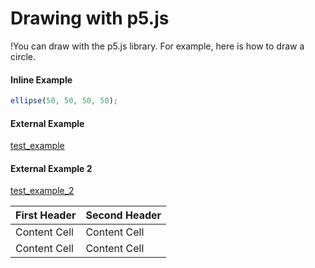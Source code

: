 # Drawing with p5.js

!You can draw with the p5.js library. For example, here is how to draw a circle.

#### Inline Example

```javascript
ellipse(50, 50, 50, 50);
```

#### External Example


<a href = "test_example/sketch.js" class="p5_example show-preview show-code show-lab show-lab-link hidden">test_example</a>




#### External Example 2


<a href = "test_example_2/sketch.js" class="p5_example show-lab">test_example_2</a>




First Header  | Second Header
------------- | -------------
Content Cell  | Content Cell
Content Cell  | Content Cell
